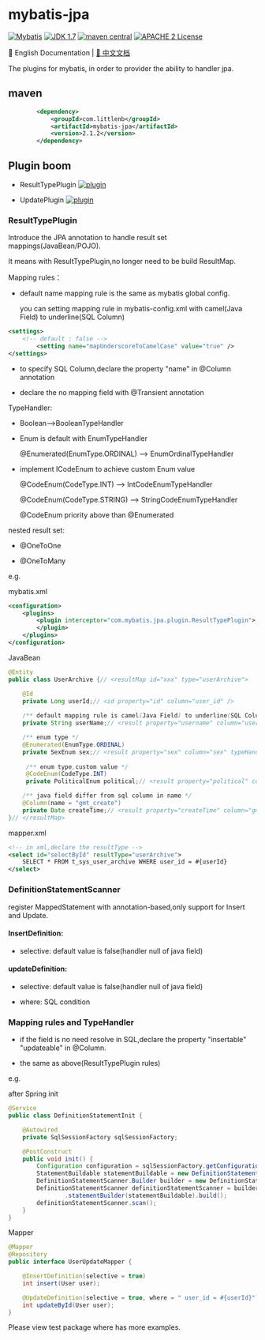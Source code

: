 # mybatis-jpa

[![Mybatis](https://img.shields.io/badge/mybatis-3.4.x-brightgreen.svg)](https://maven-badges.herokuapp.com/maven-central/org.mybatis/mybatis)
[![JDK 1.7](https://img.shields.io/badge/JDK-1.7-green.svg)]()
[![maven central](https://img.shields.io/badge/version-2.1.2-brightgreen.svg)](http://search.maven.org/#artifactdetails%7Ccom.github.cnsvili%7Cmybatis-jpa%7C2.1.2%7C)
[![APACHE 2 License](https://img.shields.io/badge/license-Apache2-blue.svg?style=flat)](LICENSE)

:book: English Documentation | [:book: 中文文档](README.md)

The plugins for mybatis, in order to provider the ability to handler jpa.

## maven

```xml
        <dependency>
            <groupId>com.littlenb</groupId>
            <artifactId>mybatis-jpa</artifactId>
            <version>2.1.2</version>
        </dependency>
```

## Plugin boom

+ ResultTypePlugin [![plugin](https://img.shields.io/badge/plugin-resolved-green.svg)]()

+ UpdatePlugin [![plugin](https://img.shields.io/badge/plugin-resolved-green.svg)]()

### ResultTypePlugin

Introduce the JPA annotation to handle result set mappings(JavaBean/POJO).

It means with ResultTypePlugin,no longer need to be build ResultMap.

Mapping rules：

+ default name mapping rule is the same as mybatis global config.

  you can setting mapping rule in mybatis-config.xml with camel(Java Field) to underline(SQL Column)

```xml
<settings>
    <!-- default : false -->
		<setting name="mapUnderscoreToCamelCase" value="true" />
</settings>
```

+ to specify SQL Column,declare the property "name" in @Column annotation

+ declare the no mapping field with @Transient annotation

TypeHandler:

+ Boolean-->BooleanTypeHandler

+ Enum is default with EnumTypeHandler

  @Enumerated(EnumType.ORDINAL) --> EnumOrdinalTypeHandler

+ implement ICodeEnum to achieve custom Enum value

  @CodeEnum(CodeType.INT) --> IntCodeEnumTypeHandler
  
  @CodeEnum(CodeType.STRING) --> StringCodeEnumTypeHandler
  
  @CodeEnum priority above than @Enumerated

nested result set:

+ @OneToOne

+ @OneToMany

e.g.

mybatis.xml

```xml
<configuration>
    <plugins>
		<plugin interceptor="com.mybatis.jpa.plugin.ResultTypePlugin">
		</plugin>
	</plugins>
</configuration>
```

JavaBean

```JAVA
@Entity
public class UserArchive {// <resultMap id="xxx" type="userArchive">

    @Id
    private Long userId;// <id property="id" column="user_id" />
                           
    /** default mapping rule is camel(Java Field) to underline(SQL Column) */
    private String userName;// <result property="username" column="user_name"/>

    /** enum type */
    @Enumerated(EnumType.ORDINAL)
    private SexEnum sex;// <result property="sex" column="sex" typeHandler=EnumOrdinalTypeHandler/>
    
     /** enum type,custom value */
     @CodeEnum(CodeType.INT)
     private PoliticalEnum political;// <result property="political" column="political" typeHandler=IntCodeEnumTypeHandler/>

    /** java field differ from sql column in name */
    @Column(name = "gmt_create")
    private Date createTime;// <result property="createTime" column="gmt_create"/>
}// </resultMap>
```

mapper.xml

```xml
<!-- in xml,declare the resultType -->
<select id="selectById" resultType="userArchive">
	SELECT * FROM t_sys_user_archive WHERE user_id = #{userId}
</select>
```

### DefinitionStatementScanner

register MappedStatement with annotation-based,only support for Insert and Update.

#### InsertDefinition:

+ selective: default value is false(handler null of java field)

#### updateDefinition:

+ selective: default value is false(handler null of java field)

+ where: SQL condition

### Mapping rules and TypeHandler 

+ if the field is no need resolve in SQL,declare the property "insertable" "updateable" in @Column.

+ the same as above(ResultTypePlugin rules)

e.g.

after Spring init

```java
@Service
public class DefinitionStatementInit {

    @Autowired
    private SqlSessionFactory sqlSessionFactory;

    @PostConstruct
    public void init() {
        Configuration configuration = sqlSessionFactory.getConfiguration();
        StatementBuildable statementBuildable = new DefinitionStatementBuilder(configuration);
        DefinitionStatementScanner.Builder builder = new DefinitionStatementScanner.Builder();
        DefinitionStatementScanner definitionStatementScanner = builder.configuration(configuration).basePackages(new String[]{"com.mybatis.jpa.mapper"})
                .statementBuilder(statementBuildable).build();
        definitionStatementScanner.scan();
    }
}
```

Mapper

```Java
@Mapper
@Repository
public interface UserUpdateMapper {

    @InsertDefinition(selective = true)
    int insert(User user);

    @UpdateDefinition(selective = true, where = " user_id = #{userId}")
    int updateById(User user);
}
```

Please view test package where has more examples.